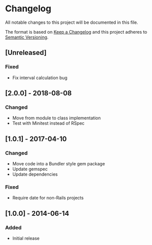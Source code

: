 # Changelog
All notable changes to this project will be documented in this file.

The format is based on [Keep a Changelog](http://keepachangelog.com/en/1.0.0/)
and this project adheres to [Semantic Versioning](http://semver.org/spec/v2.0.0.html).

## [Unreleased]

### Fixed
- Fix interval calculation bug

## [2.0.0] - 2018-08-08
### Changed
- Move from module to class implementation
- Test with Minitest instead of RSpec

## [1.0.1] - 2017-04-10
### Changed
- Move code into a Bundler style gem package
- Update gemspec
- Update dependencies

### Fixed
- Require date for non-Rails projects

## [1.0.0] - 2014-06-14
### Added
- Initial release
